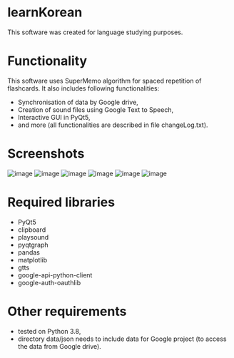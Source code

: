 # learnKorean

This software was created for language studying purposes.

# Functionality
This software uses SuperMemo algorithm for spaced repetition of flashcards. It also includes following functionalities:
- Synchronisation of data by Google drive,
- Creation of sound files using Google Text to Speech,
- Interactive GUI in PyQt5,
- and more (all functionalities are described in file changeLog.txt).

# Screenshots
![image](https://user-images.githubusercontent.com/47495079/190441079-9c05561e-9bd5-4306-9398-4de22d512720.png)
![image](https://user-images.githubusercontent.com/47495079/190441132-6bbe45de-071d-4866-be09-9bfd56089a6b.png)
![image](https://user-images.githubusercontent.com/47495079/190441159-cfc88103-da86-4379-822d-ed9f171cfcd1.png)
![image](https://user-images.githubusercontent.com/47495079/190441182-78697bf3-927b-499f-873e-844ffa278f35.png)
![image](https://user-images.githubusercontent.com/47495079/190441207-2f8b1abf-1f29-4356-93a0-789263358ca1.png)
![image](https://user-images.githubusercontent.com/47495079/190441231-ead79228-bb67-4bbd-8c56-a8fc4e3b6ae8.png)


# Required libraries
- PyQt5
- clipboard
- playsound
- pyqtgraph
- pandas
- matplotlib
- gtts
- google-api-python-client
- google-auth-oauthlib

# Other requirements
- tested on Python 3.8,
- directory data/json needs to include data for Google project (to access the data from Google drive).
